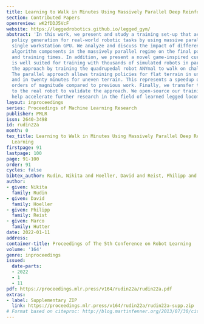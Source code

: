 ```yaml
---
title: Learning to Walk in Minutes Using Massively Parallel Deep Reinforcement Learning
section: Contributed Papers
openreview: wK2fDDJ5VcF
website: https://leggedrobotics.github.io/legged_gym/
abstract: 'In this work, we present and study a training set-up that achieves fast
  policy generation for real-world robotic tasks by using massive parallelism on a
  single workstation GPU. We analyze and discuss the impact of different training
  algorithm components in the massively parallel regime on the final policy performance
  and training times. In addition, we present a novel game-inspired curriculum that
  is well suited for training with thousands of simulated robots in parallel. We evaluate
  the approach by training the quadrupedal robot ANYmal to walk on challenging terrain.
  The parallel approach allows training policies for flat terrain in under four minutes,
  and in twenty minutes for uneven terrain. This represents a speedup of multiple
  orders of magnitude compared to previous work. Finally, we transfer the policies
  to the real robot to validate the approach. We open-source our training code to
  help accelerate further research in the field of learned legged locomotion: https://leggedrobotics.github.io/legged_gym/.'
layout: inproceedings
series: Proceedings of Machine Learning Research
publisher: PMLR
issn: 2640-3498
id: rudin22a
month: 0
tex_title: Learning to Walk in Minutes Using Massively Parallel Deep Reinforcement
  Learning
firstpage: 91
lastpage: 100
page: 91-100
order: 91
cycles: false
bibtex_author: Rudin, Nikita and Hoeller, David and Reist, Philipp and Hutter, Marco
author:
- given: Nikita
  family: Rudin
- given: David
  family: Hoeller
- given: Philipp
  family: Reist
- given: Marco
  family: Hutter
date: 2022-01-11
address:
container-title: Proceedings of The 5th Conference on Robot Learning
volume: '164'
genre: inproceedings
issued:
  date-parts:
  - 2022
  - 1
  - 11
pdf: https://proceedings.mlr.press/v164/rudin22a/rudin22a.pdf
extras:
- label: Supplementary ZIP
  link: https://proceedings.mlr.press/v164/rudin22a/rudin22a-supp.zip
# Format based on citeproc: http://blog.martinfenner.org/2013/07/30/citeproc-yaml-for-bibliographies/
---
```


